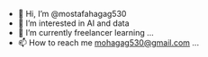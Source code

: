 - 👋 Hi, I’m @mostafahagag530
- 👀 I’m interested in AI and data
- 🌱 I’m currently freelancer learning ...
- 📫 How to reach me mohagag530@gmail.com ...

<!---
mostafahagag530/mostafahagag530 is a ✨ special ✨ repository because its `README.md` (this file) appears on your GitHub profile.
You can click the Preview link to take a look at your changes.
--->
